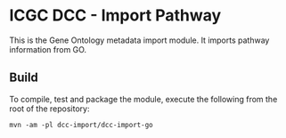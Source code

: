 # ICGC DCC - Import Pathway

This is the Gene Ontology metadata import module. It imports pathway information from GO. 

## Build

To compile, test and package the module, execute the following from the root of the repository:

```shell
mvn -am -pl dcc-import/dcc-import-go
```
